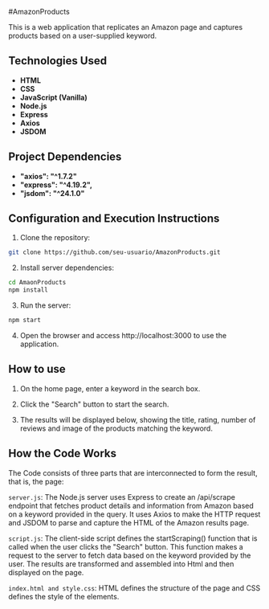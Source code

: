 #AmazonProducts

This is a web application that replicates an Amazon page and captures products based on a user-supplied keyword.

## Technologies Used

- **HTML**
- **CSS**
- **JavaScript (Vanilla)**
- **Node.js**
- **Express**
- **Axios**
- **JSDOM**

## Project Dependencies

- **"axios": "^1.7.2"**
- **"express": "^4.19.2",**
- **"jsdom": "^24.1.0"**


## Configuration and Execution Instructions

1. Clone the repository:

```bash
git clone https://github.com/seu-usuario/AmazonProducts.git
```
2. Install server dependencies:

```bash
cd AmaonProducts
npm install
```
3. Run the server:

```bash
npm start
```
4. Open the browser and access http://localhost:3000 to use the application.

## How to use

1. On the home page, enter a keyword in the search box.

2. Click the "Search" button to start the search.

3. The results will be displayed below, showing the title, rating, number of reviews and image of the products matching the keyword.

## How the Code Works

The Code consists of three parts that are interconnected to form the result, that is, the page:

`server.js`: The Node.js server uses Express to create an /api/scrape endpoint that fetches product details and information from Amazon based on a keyword provided in the query. It uses Axios to make the HTTP request and JSDOM to parse and capture the HTML of the Amazon results page.

`script.js`: The client-side script defines the startScraping() function that is called when the user clicks the "Search" button. This function makes a request to the server to fetch data based on the keyword provided by the user. The results are transformed and assembled into Html and then displayed on the page.

`index.html and style.css`: HTML defines the structure of the page and CSS defines the style of the elements.


